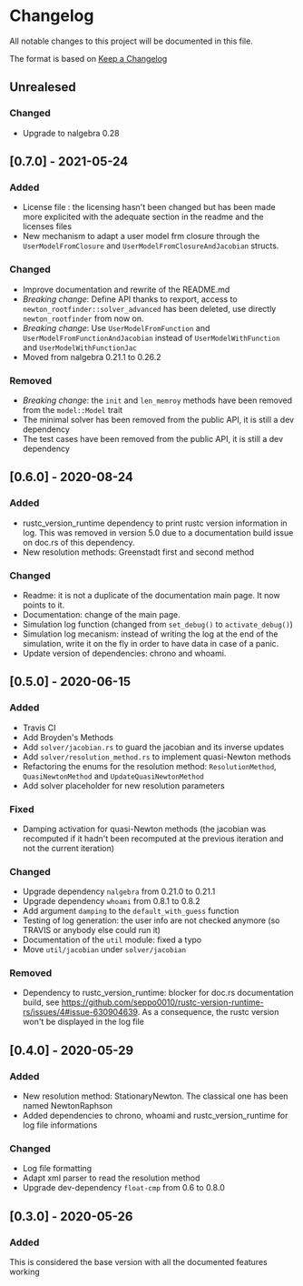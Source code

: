 # Changelog
All notable changes to this project will be documented in this file.

The format is based on [Keep a Changelog](http://keepachangelog.com/en/1.0.0/)

## Unrealesed
### Changed
- Upgrade to nalgebra 0.28
## [0.7.0] - 2021-05-24
### Added
- License file : the licensing hasn't been changed but has been made more explicited with the adequate section in the readme and the licenses files
- New mechanism to adapt a user model frm closure through the `UserModelFromClosure` and `UserModelFromClosureAndJacobian` structs.
### Changed
- Improve documentation and rewrite of the README.md
- *Breaking change*: Define API thanks to rexport, access to `newton_rootfinder::solver_advanced` has been deleted, use directly `newton_rootfinder` from now on.
- *Breaking change*: Use `UserModelFromFunction` and `UserModelFromFunctionAndJacobian` instead of `UserModelWithFunction` and `UserModelWithFunctionJac`
- Moved from nalgebra 0.21.1 to 0.26.2

### Removed
- *Breaking change*: the `init` and `len_memroy` methods have been removed from the `model::Model` trait
- The minimal solver has been removed from the public API, it is still a dev dependency
- The test cases have been removed from the public API, it is still a dev dependency
## [0.6.0] - 2020-08-24
### Added
- rustc_version_runtime dependency to print rustc version information in log. This was removed in version 5.0 due to a documentation build issue on doc.rs of this dependency.
- New resolution methods: Greenstadt first and second method

### Changed
- Readme: it is not a duplicate of the documentation main page. It now points to it.
- Documentation: change of the main page.
- Simulation log function (changed from `set_debug()` to `activate_debug()`)
- Simulation log mecanism: instead of writing the log at the end of the simulation, write it on the fly in order to have data in case of a panic.
- Update version of dependencies: chrono and whoami.

## [0.5.0] - 2020-06-15
### Added
- Travis CI
- Add Broyden's Methods
- Add `solver/jacobian.rs` to guard the jacobian and its inverse updates
- Add `solver/resolution_method.rs` to implement quasi-Newton methods
- Refactoring the enums for the resolution method: `ResolutionMethod`, `QuasiNewtonMethod` and `UpdateQuasiNewtonMethod`
- Add solver placeholder for new resolution parameters

### Fixed
- Damping activation for quasi-Newton methods (the jacobian was recomputed if it hadn't been recomputed at the previous iteration and not the current iteration)

### Changed
- Upgrade dependency `nalgebra` from 0.21.0 to 0.21.1
- Upgrade dependency `whoami` from 0.8.1 to 0.8.2
- Add argument `damping` to the `default_with_guess` function
- Testing of log generation: the user info are not checked anymore (so TRAVIS or anybody else could run it)
- Documentation of the `util` module: fixed a typo
- Move `util/jacobian` under `solver/jacobian`

### Removed
- Dependency to rustc_version_runtime: blocker for doc.rs documentation build, see https://github.com/seppo0010/rustc-version-runtime-rs/issues/4#issue-630904639. As a consequence, the rustc version won't be displayed in the log file

## [0.4.0] - 2020-05-29
### Added
- New resolution method: StationaryNewton. The classical one has been named NewtonRaphson
- Added dependencies to chrono, whoami and rustc_version_runtime for log file informations

### Changed
- Log file formatting
- Adapt xml parser to read the resolution method
- Upgrade dev-dependency `float-cmp` from 0.6 to 0.8.0


## [0.3.0] - 2020-05-26
### Added
This is considered the base version with all the documented features working
